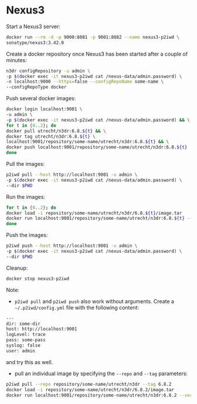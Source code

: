 # Nexus3

Start a Nexus3 server:

```bash
docker run --rm -d -p 9000:8081 -p 9001:8082 --name nexus3-p2iwd \
sonatype/nexus3:3.42.0
```

Create a docker repository once Nexus3 has been started after a couple of
minutes:

```bash
n3dr configRepository -u admin \
-p $(docker exec -it nexus3-p2iwd cat /nexus-data/admin.password) \
-n localhost:9000 --https=false --configRepoName some-name \
--configRepoType docker
```

Push several docker images:

```bash
docker login localhost:9001 \
-u admin \
-p $(docker exec -it nexus3-p2iwd cat /nexus-data/admin.password) && \
for t in {0..2}; do
docker pull utrecht/n3dr:6.8.${t} && \
docker tag utrecht/n3dr:6.8.${t} \
localhost:9001/repository/some-name/utrecht/n3dr:6.8.${t} && \
docker push localhost:9001/repository/some-name/utrecht/n3dr:6.8.${t}
done
```

Pull the images:

```bash
p2iwd pull --host http://localhost:9001 -u admin \
-p $(docker exec -it nexus3-p2iwd cat /nexus-data/admin.password) \
--dir $PWD
```

Run the images:

```bash
for t in {0..2}; do
docker load -i repository/some-name/utrecht/n3dr/6.8.${t}/image.tar
docker run localhost:9001/repository/some-name/utrecht/n3dr:6.8.${t} --version
done
```

Push the images:

```bash
p2iwd push --host http://localhost:9001 -u admin \
-p $(docker exec -it nexus3-p2iwd cat /nexus-data/admin.password) \
--dir $PWD
```

Cleanup:

```bash
docker stop nexus3-p2iwd
```

Note:

- `p2iwd pull` and `p2iwd push` also work without arguments. Create a
  `~/.p2iwd/config.yml` file with the following content:

```bash
---
dir: some-dir
host: http://localhost:9001
logLevel: trace
pass: some-pass
syslog: false
user: admin
```

and try this as well.

- pull an individual image by specifying the `--repo` and `--tag` parameters:

```bash
p2iwd pull --repo repository/some-name/utrecht/n3dr --tag 6.8.2
docker load -i repository/some-name/utrecht/n3dr/6.8.2/image.tar
docker run localhost:9001/repository/some-name/utrecht/n3dr:6.8.2 --version
```
